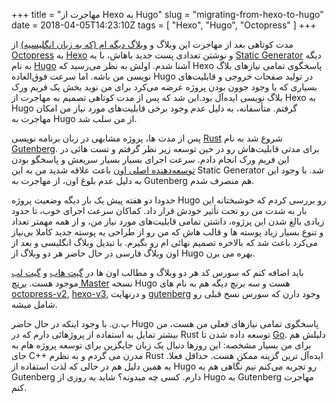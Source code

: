 +++
title = "مهاجرت از Hexo به Hugo"
slug = "migrating-from-hexo-to-hugo"
date = 2018-04-05T14:23:10Z
tags = [ "Hexo", "Hugo", "Octopress" ]
+++

مدت کوتاهی بعد از مهاجرت این وبلاگ و [وبلاگ دیگه ام (که به زبان انگلیسیه)](https://www.babaei.net/) از [Octopress](http://octopress.org/) به [Hexo](https://hexo.io/) و نوشتن تعدادی پست جدید باهاش، با یه [Static Generator](https://hexo.io/) دیگه به نام [Hugo](https://gohugo.io/) آشنا شدم. اولش به نظر می‌رسید که Hexo پاسخگوی تمامی نیازهای بلاگ نویسی من باشه. اما سرعت فوق‌العاده Hugo در تولید صفحات خروجی و قابلیت‌های بسیاری که با وجود جوون بودن پروژه عرضه می‌کرد برای من نوید بخش یک فریم ورک بلاگ نویسی ایده‌آل بود.این شد که پس از مدت کوتاهی تصمیم به مهاجرت از Hexo به Hugo گرفتم. متأسفانه، به دلیل عدم وجود برخی قابلیت‌های مورد نیاز من امکان مهاجرت به Hugo از من سلب شد.

پس از مدت ها، پروژه مشابهی در زبان برنامه نویسی [Rust](https://www.rust-lang.org/) شروع شد به نام [Gutenberg](https://www.getgutenberg.io/). برای مدتی قابلیت‌هاش رو  در حین توسعه زیر نظر گرفتم و تست هائی در این فریم ورک انجام دادم. سرعت اجرای بسیار بسیار سریعش و پاسخگو بودن [توسعه‌دهنده اصلی اون](https://github.com/Keats) باعث علاقه شدید من به این Static Generator شد. با وجود این به دلیل عدم بلوغ اون، از مهاجرت به Gutenberg هم منصرف شدم.

حدودا دو هفته پیش یک بار دیگه وضعیت پروژه Hugo رو بررسی کردم که خوشبختانه این بار به شدت من رو تحت تأثیر خودش قرار داد. کماکان سرعت اجرای خوب، تا حدود زیادی بالغ شدن این پرژوه، داشتن تمامی قابلیت‌های مورد نیاز من، و از همه مهمتر تعداد و تنوع بسیار زیاد پوسته ها و قالب هاش که من رو از طراحی یه پوسته جدید کاملا بی‌نیاز می‌کرد باعث شد که بالاخره تصمیم نهائی ام رو بگیرم. با تبدیل وبلاگ انگلیسی و بعد از اون وبلاگ فارسی در حال حاضر هر دو وبلاگ از Hugo بهره می برن.

باید اضافه کنم که سورس کد هر دو وبلاگ و مطالب اون ها در [گیت هاب](https://github.com/NuLL3rr0r/babaei-net-blog-source/) و [گیت لب](https://gitlab.com/NuLL3rr0r/babaei-net-blog-source/) موجود هست. [برنچ Master](https://github.com/NuLL3rr0r/babaei-net-blog-source/tree/master) نسخه Hugo هست و سه برنچ دیگه هم به نام های [octopress-v2](https://github.com/NuLL3rr0r/babaei-net-blog-source/tree/octopress-v2), [hexo-v3](https://github.com/NuLL3rr0r/babaei-net-blog-source/tree/hexo-v3), و درنهایت [gutenberg](https://github.com/NuLL3rr0r/babaei-net-blog-source/tree/gutenberg) وجود دارن که سورس نسخ قبلی رو شامل میشه.

پ.ن. با وجود اینکه در حال حاضر Hugo پاسخگوی تمامی نیازهای فعلی من هست، من بیشتر تمایل به استفاده از پروژهائی دارم که در Rust توسعه داده شدن تا [Go](https://golang.org/). دلیلش هم برای من بسیار مشخصه: این روزها دنبال یک زبان جایگزین برای توسعه پروژه هام به جای C++ مدرن می گردم و به نظرم Rust ایده‌آل ترین گزینه ممکن هست. حداقل فعلا. به همین دلیل هم در حالی که لذت استفاده از Hugo رو تجربه می‌کنم نیم نگاهی هم به Gutenberg دارم. کسی چه میدونه؟ شاید یه روزی از Hugo به Gutenberg مهاجرت کنم.
<!--more-->
